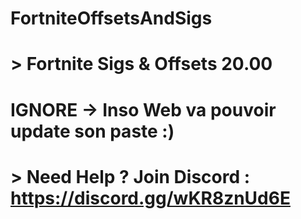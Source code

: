 # FortniteOffsetsAndSigs
# > Fortnite Sigs &amp; Offsets 20.00
# IGNORE -> Inso Web va pouvoir update son paste :)
# > Need Help ? Join Discord : https://discord.gg/wKR8znUd6E

